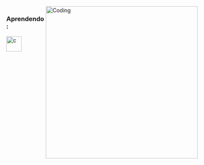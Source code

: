 <img align="right" alt="Coding" width="400" src="https://octodex.github.com/images/grinchtocat.gif">
<h3 align="left">Aprendendo:</h3>
<p align="left"> <img src="https://icons8.com.br/icon/20909/html-5" alt="c" width="40" height="40"/> </p>

